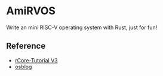 # AmiRVOS

Write an mini RISC-V operating system with Rust, just for fun!

## Reference
* [rCore-Tutorial V3](https://rcore-os.github.io/rCore-Tutorial-deploy/)
* [osblog](https://github.com/sgmarz/osblog)
